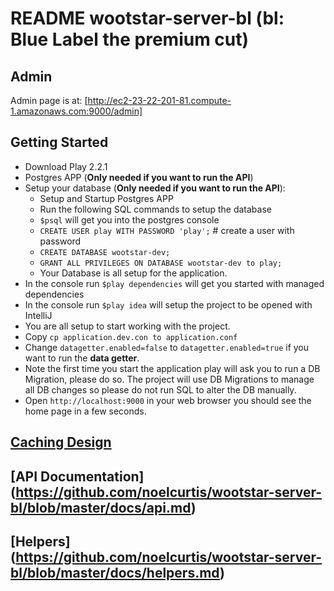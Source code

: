 # README wootstar-server-bl (bl: Blue Label the premium cut)

## Admin
Admin page is at: [http://ec2-23-22-201-81.compute-1.amazonaws.com:9000/admin]

## Getting Started
*	Download Play 2.2.1
*   Postgres APP (__Only needed if you want to run the API__)
* 	Setup your database (__Only needed if you want to run the API__):
	*	Setup and Startup Postgres APP
	*	Run the following SQL commands to setup the database
	*	`$psql` will get you into the postgres console
	*	`CREATE USER play WITH PASSWORD 'play';` # create a user with password
	*	`CREATE DATABASE wootstar-dev;`
	*	`GRANT ALL PRIVILEGES ON DATABASE wootstar-dev to play;`
	*	Your Database is all setup for the application.
*	In the console run `$play dependencies` will get you started with managed dependencies
*	In the console run `$play idea` will setup the project to be opened with IntelliJ
*	You are all setup to start working with the project.
*   Copy `cp application.dev.con to application.conf`
*   Change `datagetter.enabled=false` to `datagetter.enabled=true` if you want to run the __data getter__.
*	Note the first time you start the application play will ask you to run a DB Migration, please do so. The project will use DB Migrations to manage all DB changes so please do not run SQL to alter the DB manually.
*   Open `http://localhost:9000` in your web browser you should see the home page in a few seconds.

## [Caching Design](https://github.com/noelcurtis/wootstar-server-bl/blob/master/docs/caching.md)

## [API Documentation] (https://github.com/noelcurtis/wootstar-server-bl/blob/master/docs/api.md)

## [Helpers] (https://github.com/noelcurtis/wootstar-server-bl/blob/master/docs/helpers.md)




